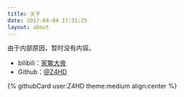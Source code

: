 ```yaml
---
title: 关于
date: 2017-04-04 17:31:25
layout: about
---
```


由于内部原因，暂时没有内容。

* bilibili：[家鳖大帝](http://space.bilibili.com/7353938)
* Github：[@Z4HD](https://github.com/Z4HD)

{% githubCard user:Z4HD theme:medium align:center %}